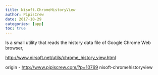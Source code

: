 ```yaml
---
title: Nisoft.ChromeHistoryView
author: PipisCrew
date: 2017-10-29
categories: [app]
toc: true
---
```


Is a small utility that reads the history data file of Google Chrome Web browser,

http://www.nirsoft.net/utils/chrome_history_view.html

origin - http://www.pipiscrew.com/?p=10769 nisoft-chromehistoryview